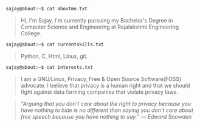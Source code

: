 <!-- about.md -->

```bash
sajay@about:~$ cat aboutme.txt
```
> Hi, I'm Sajay. I'm currently pursuing my Bachelor's Degree in Computer Science and Engineering at Rajalakshmi Engineering College.

```bash
sajay@about:~$ cat currentskills.txt
```
> Python, C, Html, Linux, git.

```bash
sajay@about:~$ cat interests.txt
```
> I am a GNU/Linux, Privacy, Free & Open Source Software(FOSS) advocate. I believe that privacy is a human right and that we should fight against data farming companies that violate privacy laws. 

> *“Arguing that you don't care about the right to privacy because you have nothing to hide is no different than saying you don't care about free speech because you have nothing to say.”
― Edward Snowden*
